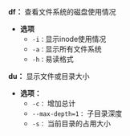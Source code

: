 **df：** 查看文件系统的磁盘使用情况
- **选项**
  - `-i：`显示inode使用情况
  - `-a：`显示所有文件系统
  - `-h：`易读格式

**du：** 显示文件或目录大小
- **选项：**
  - `-c：` 增加总计
  - `--max-depth=1：` 子目录深度
  - `-s：` 当前目录的占用大小